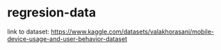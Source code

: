# regresion-data
link to dataset: https://www.kaggle.com/datasets/valakhorasani/mobile-device-usage-and-user-behavior-dataset

